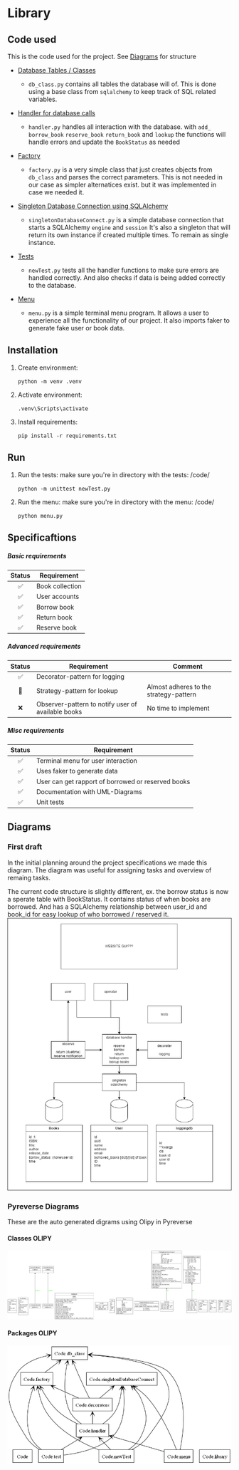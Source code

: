 # Library

## Code used
This is the code used for the project. See [Diagrams](#diagrams) for structure
* [Database Tables / Classes](Code/db_class.py)
    * `db_class.py` contains all tables the database will of.
    This is done using a base class from `sqlalchemy` to keep track of SQL related variables.

* [Handler for database calls](Code/handler.py)
    * `handler.py` handles all interaction with the database.
    with `add_` `borrow_book` `reserve_book` `return_book` and `lookup`
    the functions will handle errors and update the `BookStatus` as needed

* [Factory](Code/factory.py)
    * `factory.py` is a very simple class that just creates objects from `db_class`
    and parses the correct parameters. This is not needed in our case as simpler alternatices exist.
    but it was implemented in case we needed it.

* [Singleton Database Connection using SQLAlchemy](Code/singletonDatabaseConnect.py)
    * `singletonDatabaseConnect.py` is a simple database connection that starts a SQLAlchemy `engine` and `session`
    It's also a singleton that will return its own instance if created multiple times. To remain as single instance.

* [Tests](Code/newTest.py)
    * `newTest.py` tests all the handler functions to make sure errors are handled correctly.
    And also checks if data is being added correctly to the database.

* [Menu](Code/menu.py)
    * `menu.py` is a simple terminal menu program. It allows a user to experience all the functionality of our project.
    It also imports faker to generate fake user or book data.

## Installation

1. Create environment:
    ```
    python -m venv .venv
    ```

2. Activate environment:
    ```
    .venv\Scripts\activate
    ```

3. Install requirements:
    ```
    pip install -r requirements.txt
    ```

## Run

1. Run the tests:
make sure you're in directory with the tests: /code/
    ```
    python -m unittest newTest.py
    ```
    
2. Run the menu:
make sure you're in directory with the menu: /code/
    ```
    python menu.py
    ```

## Specificaftions
##### Basic requirements
Status | Requirement
:---:| ---
✅| Book collection
✅| User accounts
✅| Borrow book
✅| Return book
✅| Reserve book
##### Advanced requirements
Status | Requirement | Comment
:---:| --- | --- 
✅| Decorator-pattern for logging
🍊| Strategy-pattern for lookup | Almost adheres to the strategy-pattern
❌| Observer-pattern to notify user of available books | No time to implement
##### Misc requirements
Status | Requirement
:---:| ---
✅| Terminal menu for user interaction
✅| Uses faker to generate data
✅| User can get rapport of borrowed or reserved books
✅| Documentation with UML-Diagrams
✅| Unit tests


## Diagrams

### First draft
In the initial planning around the project specifications we made this diagram.
The diagram was useful for assigning tasks and overview of remaing tasks.

The current code structure is slightly different, ex. the borrow status is now a sperate table with BookStatus.
It contains status of when books are borrowed. 
And has a SQLAlchemy relationship between user_id and book_id for easy lookup of who borrowed / reserved it.
![First draft of project](diagrams/first_draft.png)

### Pyreverse Diagrams
These are the auto generated digrams using Olipy in Pyreverse
#### Classes OLIPY
![Classes OLIPY](diagrams/classes_OLIPY.png)
#### Packages OLIPY
![First draft of project](diagrams/packages_OLIPY.png)